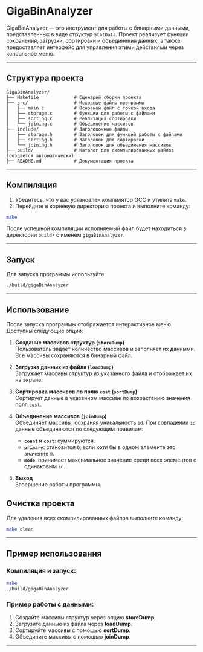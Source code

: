 
# **GigaBinAnalyzer**

GigaBinAnalyzer — это инструмент для работы с бинарными данными, представленных в виде структур `StatData`. 
Проект реализует функции сохранения, загрузки, сортировки и объединения данных, а также предоставляет 
интерфейс для управления этими действиями через консольное меню.

---

## **Структура проекта**

```plaintext
GigaBinAnalyzer/
├── Makefile             # Сценарий сборки проекта
├── src/                 # Исходные файлы программы
│   ├── main.c           # Основной файл с точкой входа
│   ├── storage.c        # Функции для работы с файлами
│   ├── sorting.c        # Реализация сортировки
│   └── joining.c        # Объединение массивов
├── include/             # Заголовочные файлы
│   ├── storage.h        # Заголовок для функций работы с файлами
│   ├── sorting.h        # Заголовок для сортировки
│   └── joining.h        # Заголовок для объединения массивов
├── build/               # Каталог для скомпилированных файлов (создается автоматически)
├── README.md            # Документация проекта
```

---

## **Компиляция**

1. Убедитесь, что у вас установлен компилятор GCC и утилита `make`.
2. Перейдите в корневую директорию проекта и выполните команду:

```bash
make
```

После успешной компиляции исполняемый файл будет находиться в директории `build/` с именем `gigaBinAnalyzer`.

---

## **Запуск**

Для запуска программы используйте:

```bash
./build/gigaBinAnalyzer
```

---

## **Использование**

После запуска программы отображается интерактивное меню. Доступны следующие опции:

1. **Создание массивов структур (`storeDump`)**  
   Пользователь задает количество массивов и заполняет их данными. Все массивы сохраняются в бинарный файл.

2. **Загрузка данных из файла (`loadDump`)**  
   Загружает массивы структур из указанного файла и отображает их на экране.

3. **Сортировка массивов по полю `cost` (`sortDump`)**  
   Сортирует данные в указанном массиве по возрастанию значения поля `cost`.

4. **Объединение массивов (`joinDump`)**  
   Объединяет массивы, сохраняя уникальность `id`. При совпадении `id` данные объединяются по следующим правилам:
   - **`count` и `cost`**: суммируются.
   - **`primary`**: становится `0`, если хотя бы в одном элементе это значение `0`.
   - **`mode`**: принимает максимальное значение среди всех элементов с одинаковым `id`.

5. **Выход**  
   Завершение работы программы.

## **Очистка проекта**

Для удаления всех скомпилированных файлов выполните команду:

```bash
make clean
```

---

## **Пример использования**

### Компиляция и запуск:
```bash
make
./build/gigaBinAnalyzer
```

### Пример работы с данными:
1. Создайте массивы структур через опцию **storeDump**.
2. Загрузите данные из файла через **loadDump**.
3. Сортируйте массивы с помощью **sortDump**.
4. Объедините массивы с помощью **joinDump**.

---


